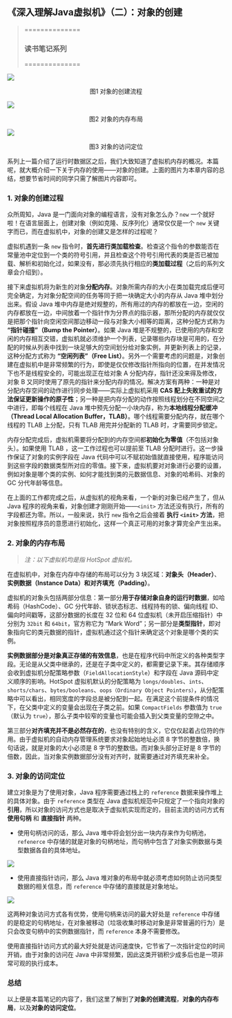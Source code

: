 ## 《深入理解Java虚拟机》（二）：对象的创建

> ==============
>
> ### 读书笔记系列
>
> ==============

![](images/create_object_flow.png)

<center>图1 对象的创建流程</center>

![](images/object_layout.png)

<center>图2 对象的内存布局</center>

![](images/object_reference.png)

<center>图3 对象的访问定位</center>

系列上一篇介绍了运行时数据区之后，我们大致知道了虚拟机内存的概况。本篇呢，就大概介绍一下关于内存的使用——对象的创建。上面的图片为本章内容的总结，想要节省时间的同学只需了解图片内容即可。

### 1. 对象的创建过程

众所周知，Java 是一门面向对象的编程语言，没有对象怎么办？`new` 一个就好啦！在语言层面上，创建对象（例如克隆、反序列化）通常仅仅是一个 `new` 关键字而已，而在虚拟机中，对象的创建又是怎样的过程呢？

虚拟机遇到一条 `new` 指令时，**首先进行类加载检查**。检查这个指令的参数能否在常量池中定位到一个类的符号引用，并且检查这个符号引用代表的类是否已被加载、解析和初始化过，如果没有，那必须先执行相应的**类加载过程**（之后的系列文章会介绍到）。

接下来虚拟机将为新生的对象**分配内存**。对象所需内存的大小在类加载完成后便可完全确定，为对象分配空间的任务等同于把一块确定大小的内存从 Java 堆中划分出来。假设 Java 堆中内存是绝对规整的，所有用过的内存的都放在一边，空闲的内存都放在一边，中间放着一个指针作为分界点的指示器，那所分配的内存就仅仅是把那个指针向空闲空间那边移动一段与对象大小相等的距离，这种分配方式称为 **“指针碰撞”（Bump the Pointer）**。如果 Java 堆是不规整的，已使用的内存和空闲的内存相互交错，虚拟机就必须维护一个列表，记录哪些内存块是可用的，在分配的时候从列表中找到一块足够大的空间划分给对象实例，并更新列表上的记录，这种分配方式称为 **“空闲列表”（Free List）**。另外一个需要考虑的问题是，对象创建在虚拟机中是非常频繁的行为，即使是仅仅修改指针所指向的位置，在并发情况下也不是线程安全的，可能出现正在给对象 A 分配内存，指针还没来得及修改，对象 B 又同时使用了原先的指针来分配内存的情况。解决方案有两种：一种是对分配内存空间的动作进行同步处理——实际上虚拟机采用 **CAS 配上失败重试的方法保证更新操作的原子性**；另一种是把内存分配的动作按照线程划分在不同空间之中进行，即每个线程在 Java 堆中预先分配一小块内存，称为**本地线程分配缓冲（Thread Local Allocation Buffer，TLAB）**。哪个线程需要分配内存，就在哪个线程的 TLAB 上分配，只有 TLAB 用完并分配新的 TLAB 时，才需要同步锁定。

内存分配完成后，虚拟机需要将分配到的内存空间都**初始化为零值**（不包括对象头）。如果使用 TLAB ，这一工作过程也可以提前至 TLAB 分配时进行。这一步操作保证了对象的实例字段在 Java 代码中可以不赋初始值就直接使用，程序能访问到这些字段的数据类型所对应的零值。接下来，虚拟机要对对象进行必要的设置，例如对象是哪个类的实例、如何才能找到类的元数据信息、对象的哈希码、对象的 GC 分代年龄等信息。

在上面的工作都完成之后，从虚拟机的视角来看，一个新的对象已经产生了，但从 Java 程序的视角来看，对象创建才刚刚开始——`<init>` 方法还没有执行，所有的字段都还为零。所以，一般来说，执行 `new` 指令之后会接着 **执行 `<init>` 方法**，把对象按照程序员的意愿进行初始化，这样一个真正可用的对象才算完全产生出来。

### 2. 对象的内存布局

> *注：以下虚拟机均是指 HotSpot 虚拟机。*

在虚拟机中，对象在内存中存储的布局可以分为 3 块区域：**对象头（Header）**、**实例数据（Instance Data）**和**对齐填充（Padding）**。

虚拟机的对象头包括两部分信息：第一部分**用于存储对象自身的运行时数据**，如哈希码（HashCode）、GC 分代年龄、锁状态标志、线程持有的锁、偏向线程 ID、偏向时间戳等，这部分数据的长度在 32 位和 64 位虚拟机（未开启压缩指针）中分别为 `32bit` 和 `64bit`，官方称它为 “Mark Word”；另一部分是**类型指针**，即对象指向它的类元数据的指针，虚拟机通过这个指针来确定这个对象是哪个类的实例。

**实例数据部分是对象真正存储的有效信息**，也是在程序代码中所定义的各种类型字段。无论是从父类中继承的，还是在子类中定义的，都需要记录下来。其存储顺序会收到虚拟机分配策略参数（`FieldAllocationStyle`）和字段在 Java 源码中定义顺序的影响。HotSpot 虚拟机默认的分配策略为 `longs/doubles`、`ints`、`shorts/chars`、`bytes/booleans`、`oops（Ordinary Object Pointers）`，从分配策略中可以看出，相同宽度的字段总是被分配到一起。在满足这个前提条件的情况下，在父类中定义的变量会出现在子类之前。如果 `CompactFields` 参数值为 `true`（默认为 `true`），那么子类中较窄的变量也可能会插入到父类变量的空隙之中。

第三部分**对齐填充并不是必然存在的**，也没有特别的含义，它仅仅起着占位符的作用。由于虚拟机的自动内存管理系统要求对象起始地址必须 8 字节的整数倍，换句话说，就是对象的大小必须是 8 字节的整数倍。而对象头部分正好是 8 字节的倍数，因此，当对象实例数据部分没有对齐时，就需要通过对齐填充来补全。

### 3. 对象的访问定位

建立对象是为了使用对象，Java 程序需要通过栈上的 `reference` 数据来操作堆上的具体对象。由于 `reference` 类型在 Java 虚拟机规范中只规定了一个指向对象的**引用**，所以对象的访问方式也是取决于虚拟机实现而定的，目前主流的访问方式有 **使用句柄** 和 **直接指针** 两种。

- 使用句柄访问的话，那么 Java 堆中将会划分出一块内存来作为句柄池，`refenerce` 中存储的就是对象的句柄地址，而句柄中包含了对象实例数据与类型数据各自的具体地址。

![](images/handle_reference.png)

- 使用直接指针访问，那么 Java 堆对象的布局中就必须考虑如何防止访问类型数据的相关信息，而 `reference` 中存储的直接就是对象地址。

![](images/pointer_reference.png)

这两种对象访问方式各有优势，使用句柄来访问的最大好处是 `reference` 中存储的是稳定的句柄地址，在对象被移动（垃圾收集时移动对象是非常普遍的行为）是只会改变句柄中的实例数据指针，而 `reference` 本身不需要修改。

使用直接指针访问方式的最大好处就是访问速度快，它节省了一次指针定位的时间开销，由于对象的访问在 Java 中非常频繁，因此这类开销积少成多后也是一项非常可观的执行成本。

### 总结

以上便是本篇笔记的内容了，我们这里了解到了**对象的创建流程**，**对象的内存布局**，以及**对象的访问定位**。
